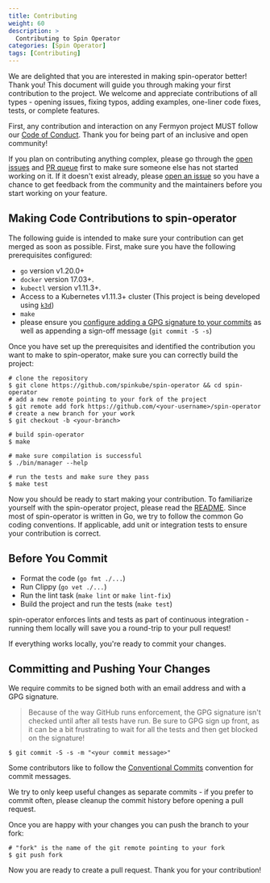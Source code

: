 ```yaml
---
title: Contributing
weight: 60
description: >
  Contributing to Spin Operator 
categories: [Spin Operator]
tags: [Contributing]
---
```


We are delighted that you are interested in making spin-operator better! Thank you! This document will guide you through
making your first contribution to the project. We welcome and appreciate contributions of all types - opening issues,
fixing typos, adding examples, one-liner code fixes, tests, or complete features.

First, any contribution and interaction on any Fermyon project MUST follow our [Code of
Conduct](https://www.fermyon.com/code-of-conduct). Thank you for being part of an inclusive and open community!

If you plan on contributing anything complex, please go through the [open
issues](https://github.com/spinkube/spin-operator/issues) and [PR queue](https://github.com/spinkube/spin-operator/pulls)
first to make sure someone else has not started working on it. If it doesn't exist already, please [open an
issue](https://github.com/spinkube/spin-operator/issues/new) so you have a chance to get feedback from the community and
the maintainers before you start working on your feature.

## Making Code Contributions to spin-operator

The following guide is intended to make sure your contribution can get merged as soon as possible. First, make sure you
have the following prerequisites configured:

- `go` version v1.20.0+
- `docker` version 17.03+.
- `kubectl` version v1.11.3+.
- Access to a Kubernetes v1.11.3+ cluster (This project is being developed using [`k3d`](https://k3d.io/v5.6.0/))
- `make`
- please ensure you [configure adding a GPG signature to your
  commits](https://docs.github.com/en/authentication/managing-commit-signature-verification/about-commit-signature-verification)
  as well as appending a sign-off message (`git commit -S -s`)

Once you have set up the prerequisites and identified the contribution you want to make to spin-operator, make sure you
can correctly build the project:

```console
# clone the repository
$ git clone https://github.com/spinkube/spin-operator && cd spin-operator
# add a new remote pointing to your fork of the project
$ git remote add fork https://github.com/<your-username>/spin-operator
# create a new branch for your work
$ git checkout -b <your-branch>

# build spin-operator
$ make

# make sure compilation is successful
$ ./bin/manager --help

# run the tests and make sure they pass
$ make test
```

Now you should be ready to start making your contribution. To familiarize yourself with the spin-operator project,
please read the [README](https://github.com/spinkube/spin-operator). Since most of spin-operator is written in Go, we try
to follow the common Go coding conventions. If applicable, add unit or integration tests to ensure your contribution is
correct.

## Before You Commit

- Format the code (`go fmt ./...`)
- Run Clippy (`go vet ./...`)
- Run the lint task (`make lint` or `make lint-fix`)
- Build the project and run the tests (`make test`)

spin-operator enforces lints and tests as part of continuous integration - running them locally will save you a
round-trip to your pull request!

If everything works locally, you're ready to commit your changes.

## Committing and Pushing Your Changes

We require commits to be signed both with an email address and with a GPG signature.

> Because of the way GitHub runs enforcement, the GPG signature isn't checked until after all tests have run. Be sure to
> GPG sign up front, as it can be a bit frustrating to wait for all the tests and then get blocked on the signature!

```console
$ git commit -S -s -m "<your commit message>"
```

Some contributors like to follow the [Conventional Commits](https://www.conventionalcommits.org/en/v1.0.0/) convention
for commit messages.

We try to only keep useful changes as separate commits - if you prefer to commit often, please cleanup the commit
history before opening a pull request.

Once you are happy with your changes you can push the branch to your fork:

```console
# "fork" is the name of the git remote pointing to your fork
$ git push fork
```

Now you are ready to create a pull request. Thank you for your contribution!
